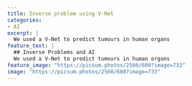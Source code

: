 ```yaml
---
title: Inverse problem using V-Net
categories:
- AI
excerpt: |
  We used a V-Net to predict tumours in human organs
feature_text: |
  ## Inverse Problems and AI
  We used a V-Net to predict tumours in human organs
feature_image: "https://picsum.photos/2560/600?image=733"
image: "https://picsum.photos/2560/600?image=733"
---
```


